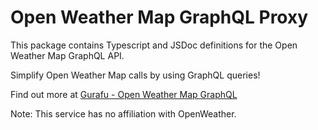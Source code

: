 # Open Weather Map GraphQL Proxy

This package contains Typescript and JSDoc definitions for the Open Weather Map GraphQL API.

Simplify Open Weather Map calls by using GraphQL queries!

Find out more at [Gurafu - Open Weather Map GraphQL](https://www.gurafu.io/products/open-weather-map)

Note: This service has no affiliation with OpenWeather.

